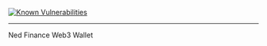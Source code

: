 [![Known Vulnerabilities](https://snyk.io/test/github/Ned-Finance/ned-finance-wallet/badge.svg)](https://snyk.io/test/github/Ned-Finance/ned-finance-wallet)

---

Ned Finance Web3 Wallet
